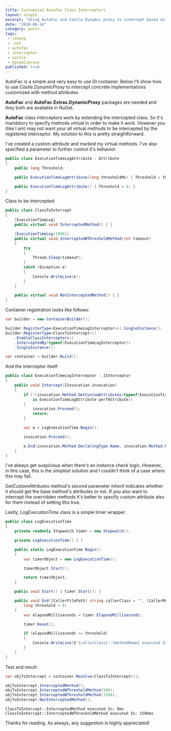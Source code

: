 ```yaml
---
title: Customized AutoFac Class Interceptors
layout: single
excerpt: "Using AutoFac and Castle Dynamic proxy to intercept based on method attribute"
date: "2018-06-14"
category: posts
tags:
 - csharp
 - .net
 - autofac
 - interceptor
 - castle
 - dynamicproxy
published: true
---
```


AutoFac is a simple and very easy to use DI container. Below I'll show how to use *Castle.DynamicProxy* to intercept concrete implementations customized with method attributes.

**AutoFac** and **AutoFac.Extras.DynamicProxy** packages are needed and they both are available in NuGet.

**AutoFac** class interceptors work by extending the intercepted class. So it's mandatory to specify methods *virtual* in order to make it work. However you (like I am) may not want your all virtual methods to be intercepted by the registered interceptor. My solution to this is pretty straightforward. 

I've created a custom attribute and marked my virtual methods. I've also specified a parameter to further control it's behavior.

```c#
public class ExecutionTimeLogAttribute : Attribute
{
    public long Threshold;

    public ExecutionTimeLogAttribute(long thresholdMs) { Threshold = thresholdMs; }

    public ExecutionTimeLogAttribute() { Threshold = 0; }
}
```

Class to be intercepted:

```c#
public class ClassToIntercept
{
    [ExecutionTimeLog]
    public virtual void InterceptedMethod() { }

    [ExecutionTimeLog(1000)]
    public virtual void InterceptedWThresholdMethod(int timeout)
    {
        try
        {
            Thread.Sleep(timeout);
        }
        catch (Exception e)
        {
            Console.WriteLine(e);
        }
    }

    public virtual void NonInterceptedMethod() { }
}
```

Container registration looks like follows:

```c#
var builder = new ContainerBuilder();

builder.RegisterType<ExecutionTimeLogInterceptor>().SingleInstance();
builder.RegisterType<ClassToIntercept>()
    .EnableClassInterceptors()
    .InterceptedBy(typeof(ExecutionTimeLogInterceptor))
    .SingleInstance();

var container = builder.Build();
```

And the interceptor itself:

```c#
public class ExecutionTimeLogInterceptor : IInterceptor
{
    public void Intercept(IInvocation invocation)
    {
        if (!(invocation.Method.GetCustomAttributes(typeof(ExecutionTimeLogAttribute), false).FirstOrDefault()
            is ExecutionTimeLogAttribute perfAttribute))
        {
            invocation.Proceed();
            return;
        }

        var e = LogExecutionTime.Begin();

        invocation.Proceed();

        e.End(invocation.Method.DeclaringType.Name, invocation.Method.Name, perfAttribute.Threshold);
    }
}
```

I've always get suspicious when there's an instance check logic. However, in this case, this is the simplest solution and I couldn't think of a case where this may fail.

*GetCustomAttributes* method's second parameter *inherit* indicates whether it should get the base method's attributes or not. If you also want to intercept the overridden methods it's better to specify custom attribute also for them instead of setting this true.

Lastly, *LogExecutionTime* class is a simple timer wrapper.

```c#
public class LogExecutionTime
{
    private readonly Stopwatch timer = new Stopwatch();

    private LogExecutionTime() { }

    public static LogExecutionTime Begin()
    {
        var timerObject = new LogExecutionTime();

        timerObject.Start();

        return timerObject;
    }

    public void Start() { timer.Start(); }

    public void End([CallerFilePath] string callerClass = "", [CallerMemberName] string methodName = "",
        long threshold = 0)
    {
        var elapsedMilliseconds = timer.ElapsedMilliseconds;

        timer.Reset();

        if (elapsedMilliseconds >= threshold)
        {
            Console.WriteLine($"{callerClass}::{methodName} executed In: {elapsedMilliseconds}ms");
        }
    }
}
```

Test and result:

```c#
var objToIntercept = container.Resolve<ClassToIntercept>();

objToIntercept.InterceptedMethod();
objToIntercept.InterceptedWThresholdMethod(500);
objToIntercept.InterceptedWThresholdMethod(1500);
objToIntercept.NonInterceptedMethod();
```

```
ClassToIntercept::InterceptedMethod executed In: 0ms
ClassToIntercept::InterceptedWThresholdMethod executed In: 1500ms
```

Thanks for reading. As always, any suggestion is highly appreciated!
